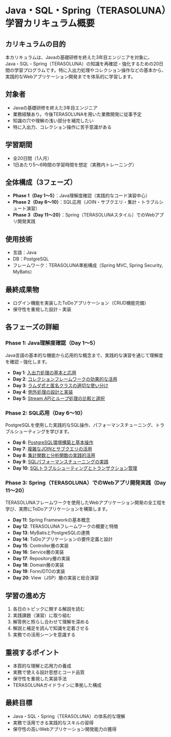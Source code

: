 # Java・SQL・Spring（TERASOLUNA）学習カリキュラム概要

## カリキュラムの目的
本カリキュラムは、Javaの基礎研修を終えた3年目エンジニアを対象に、Java・SQL・Spring（TERASOLUNA）の知識を再確認・強化するための20日間の学習プログラムです。特に入出力処理やコレクション操作などの基本から、実践的なWebアプリケーション開発までを体系的に学習します。

## 対象者
- Javaの基礎研修を終えた3年目エンジニア
- 業務経験あり。今後TERASOLUNAを用いた業務開発に従事予定
- 知識の穴や理解の浅い部分を補完したい
- 特に入出力、コレクション操作に苦手意識がある

## 学習期間
- 全20日間（1人月）
- 1日あたり5〜6時間の学習時間を想定（実務内トレーニング）

## 全体構成（3フェーズ）
- **Phase 1（Day 1〜5）**：Java理解度確認（実践的なコード演習中心）
- **Phase 2（Day 6〜10）**：SQL応用（JOIN・サブクエリ・集計・トラブルシュート演習）
- **Phase 3（Day 11〜20）**：Spring（TERASOLUNAスタイル）でのWebアプリ開発実践

## 使用技術
- 言語：Java
- DB：PostgreSQL
- フレームワーク：TERASOLUNA準拠構成（Spring MVC, Spring Security, MyBatis）

## 最終成果物
- ログイン機能を実装したToDoアプリケーション（CRUD機能完備）
- 保守性を重視した設計・実装

## 各フェーズの詳細

### Phase 1: Java理解度確認（Day 1〜5）
Java言語の基本的な機能から応用的な概念まで、実践的な演習を通じて理解度を確認・強化します。

- **Day 1**: <a href="https://kj-saito-com.github.io/java_sql_spring_curriculum/phase1/day1">入出力処理の基本と応用 </a>
- **Day 2**: <a href="https://kj-saito-com.github.io/java_sql_spring_curriculum/phase1/day2">コレクションフレームワークの効果的な活用</a>
- **Day 3**: <a href="https://kj-saito-com.github.io/java_sql_spring_curriculum/phase1/day3">ラムダ式と匿名クラスの適切な使い分け</a>
- **Day 4**: <a href="https://kj-saito-com.github.io/java_sql_spring_curriculum/phase1/day4">例外処理の設計と実装</a>
- **Day 5**: <a href="https://kj-saito-com.github.io/java_sql_spring_curriculum/phase1/day5">Stream APIとループ処理の比較と選択</a>

### Phase 2: SQL応用（Day 6〜10）
PostgreSQLを使用した実践的なSQL操作、パフォーマンスチューニング、トラブルシューティングを学びます。

- **Day 6**: <a href="https://kj-saito-com.github.io/java_sql_spring_curriculum/phase2/day6">PostgreSQL環境構築と基本操作</a>
- **Day 7**: <a href="https://kj-saito-com.github.io/java_sql_spring_curriculum/phase2/day7">複雑なJOINとサブクエリの活用</a>
- **Day 8**: <a href="https://kj-saito-com.github.io/java_sql_spring_curriculum/phase2/day8">集計関数と分析関数の実践的活用</a>
- **Day 9**: <a href="https://kj-saito-com.github.io/java_sql_spring_curriculum/phase2/day9">SQLパフォーマンスチューニングの実践</a>
- **Day 10**: <a href="https://kj-saito-com.github.io/java_sql_spring_curriculum/phase2/day10">SQLトラブルシューティングとトランザクション管理</a>

### Phase 3: Spring（TERASOLUNA）でのWebアプリ開発実践（Day 11〜20）
TERASOLUNAフレームワークを使用したWebアプリケーション開発の全工程を学び、実際にToDoアプリケーションを構築します。

- **Day 11**: Spring Frameworkの基本概念
- **Day 12**: TERASOLUNAフレームワークの概要と特徴
- **Day 13**: MyBatisとPostgreSQLの連携
- **Day 14**: ToDoアプリケーションの要件定義と設計
- **Day 15**: Controller層の実装
- **Day 16**: Service層の実装
- **Day 17**: Repository層の実装
- **Day 18**: Domain層の実装
- **Day 19**: Form/DTOの実装
- **Day 20**: View（JSP）層の実装と総合演習

## 学習の進め方
1. 各日のトピックに関する解説を読む
2. 実践課題（演習）に取り組む
3. 解答例と照らし合わせて理解を深める
4. 解説と補足を読んで知識を定着させる
5. 実務での活用シーンを意識する

## 重視するポイント
- 本質的な理解と応用力の養成
- 実務で使える設計思想とコード品質
- 保守性を重視した実装手法
- TERASOLUNAガイドラインに準拠した構成

## 最終目標
- Java・SQL・Spring（TERASOLUNA）の体系的な理解
- 実務で活用できる実践的なスキルの習得
- 保守性の高いWebアプリケーション開発能力の獲得

